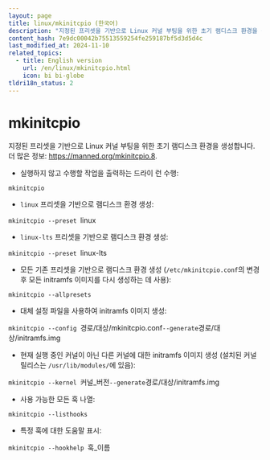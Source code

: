 ```yaml
---
layout: page
title: linux/mkinitcpio (한국어)
description: "지정된 프리셋을 기반으로 Linux 커널 부팅을 위한 초기 램디스크 환경을 생성합니다."
content_hash: 7e9dc00042b75513559254fe259187bf5d3d5d4c
last_modified_at: 2024-11-10
related_topics:
  - title: English version
    url: /en/linux/mkinitcpio.html
    icon: bi bi-globe
tldri18n_status: 2
---
```

# mkinitcpio

지정된 프리셋을 기반으로 Linux 커널 부팅을 위한 초기 램디스크 환경을 생성합니다.
더 많은 정보: <https://manned.org/mkinitcpio.8>.

- 실행하지 않고 수행할 작업을 출력하는 드라이 런 수행:

`mkinitcpio`

- `linux` 프리셋을 기반으로 램디스크 환경 생성:

`mkinitcpio --preset `<span class="tldr-var badge badge-pill bg-dark-lm bg-white-dm text-white-lm text-dark-dm font-weight-bold">linux</span>

- `linux-lts` 프리셋을 기반으로 램디스크 환경 생성:

`mkinitcpio --preset `<span class="tldr-var badge badge-pill bg-dark-lm bg-white-dm text-white-lm text-dark-dm font-weight-bold">linux-lts</span>

- 모든 기존 프리셋을 기반으로 램디스크 환경 생성 (`/etc/mkinitcpio.conf`의 변경 후 모든 initramfs 이미지를 다시 생성하는 데 사용):

`mkinitcpio --allpresets`

- 대체 설정 파일을 사용하여 initramfs 이미지 생성:

`mkinitcpio --config `<span class="tldr-var badge badge-pill bg-dark-lm bg-white-dm text-white-lm text-dark-dm font-weight-bold">경로/대상/mkinitcpio.conf</span>` --generate `<span class="tldr-var badge badge-pill bg-dark-lm bg-white-dm text-white-lm text-dark-dm font-weight-bold">경로/대상/initramfs.img</span>

- 현재 실행 중인 커널이 아닌 다른 커널에 대한 initramfs 이미지 생성 (설치된 커널 릴리스는 `/usr/lib/modules/`에 있음):

`mkinitcpio --kernel `<span class="tldr-var badge badge-pill bg-dark-lm bg-white-dm text-white-lm text-dark-dm font-weight-bold">커널_버전</span>` --generate `<span class="tldr-var badge badge-pill bg-dark-lm bg-white-dm text-white-lm text-dark-dm font-weight-bold">경로/대상/initramfs.img</span>

- 사용 가능한 모든 훅 나열:

`mkinitcpio --listhooks`

- 특정 훅에 대한 도움말 표시:

`mkinitcpio --hookhelp `<span class="tldr-var badge badge-pill bg-dark-lm bg-white-dm text-white-lm text-dark-dm font-weight-bold">훅_이름</span>

